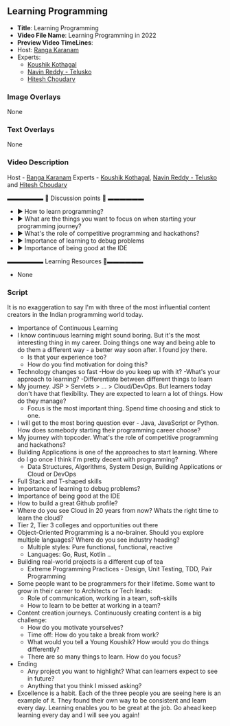 ##  Learning Programming

- **Title**: Learning Programming
- **Video File Name**: Learning Programming in 2022
- **Preview Video TimeLines**: 
- Host: [Ranga Karanam](https://in.linkedin.com/in/rangakaranam)
- Experts: 
	- [Koushik Kothagal](https://www.linkedin.com/in/koushikkothagal)
	- [Navin Reddy - Telusko](https://in.linkedin.com/in/navinreddy20)
	- [Hitesh Choudary](https://in.linkedin.com/in/hiteshchoudhary)

### Image Overlays

None

### Text Overlays

None

### Video Description

Host - [Ranga Karanam](https://in.linkedin.com/in/rangakaranam)
Experts - [Koushik Kothagal](https://www.linkedin.com/in/koushikkothagal), [Navin Reddy - Telusko](https://in.linkedin.com/in/navinreddy20) and [Hitesh Choudary](https://in.linkedin.com/in/hiteshchoudhary)

▬▬▬▬▬▬   💎  Discussion points 💎  ▬▬▬▬▬▬ 
- ► How to learn programming?
- ► What are the things you want to focus on when starting your programming journey?
- ► What's the role of competitive programming and hackathons?
- ► Importance of learning to debug problems
- ► Importance of being good at the IDE

▬▬▬▬▬▬ Learning Resources 🔗▬▬▬▬▬▬ 
- None


### Script

It is no exaggeration to say I'm with three of the most influential content creators in the Indian programming world today.

- Importance of Continuous Learning
- I know continuous learning might sound boring. But it's the most interesting thing in my career. Doing things one way and being able to do them a different way - a better way soon after. I found joy there.
	- Is that your experience too?
	- How do you find motivation for doing this?
- Technology changes so fast
	-How do you keep up with it?
	-What's your approach to learning?
	-Differentiate between different things to learn
- My journey. JSP > Servlets > ... > Cloud/DevOps. But learners today don't have that flexibility. They are expected to learn a lot of things. How do they manage?
	- Focus is the most important thing. Spend time choosing and stick to one.
- I will get to the most boring question ever - Java, JavaScript or Python. How does somebody starting their programming career choose?
- My journey with topcoder. What's the role of competitive programming and hackathons?
- Building Applications is one of the approaches to start learning. Where do I go once I think I'm pretty decent with programming?
	- Data Structures, Algorithms, System Design, Building Applications or Cloud or DevOps
- Full Stack and T-shaped skills
- Importance of learning to debug problems?
- Importance of being good at the IDE
- How to build a great Github profile?
- Where do you see Cloud in 20 years from now? Whats the right time to learn the cloud?
- Tier 2, Tier 3 colleges and opportunities out there
- Object-Oriented Programming is a no-brainer. Should you explore multiple languages? Where do you see industry heading?
	- Multiple styles: Pure functional, functional, reactive
	- Languages: Go, Rust, Kotlin ..
- Building real-world projects is a different cup of tea
	- Extreme Programming Practices - Design, Unit Testing, TDD, Pair Programming
- Some people want to be programmers for their lifetime. Some want to grow in their career to Architects or Tech leads:
	- Role of communication, working in a team, soft-skills
	- How to learn to be better at working in a team?
- Content creation journeys. Continuously creating content is a big challenge:
	- How do you motivate yourselves?
	- Time off: How do you take a break from work?
	- What would you tell a Young Koushik? How would you do things differently?
	- There are so many things to learn. How do you focus?
- Ending
	- Any project you want to highlight? What can learners expect to see in future?
	- Anything that you think I missed asking?
- Excellence is a habit. Each of the three people you are seeing here is an example of it. They found their own way to be consistent and learn every day. Learning enables you to be great at the job. Go ahead keep learning every day and I will see you again!